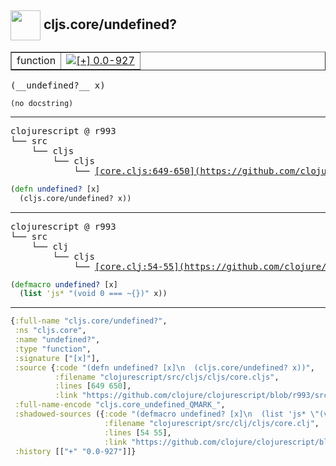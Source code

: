 ## <img width="48px" valign="middle" src="http://i.imgur.com/Hi20huC.png"> cljs.core/undefined?

 <table border="1">
<tr>
<td>function</td>
<td><a href="https://github.com/cljsinfo/api-refs/tree/0.0-927"><img valign="middle" alt="[+] 0.0-927" src="https://img.shields.io/badge/+-0.0--927-lightgrey.svg"></a> </td>
</tr>
</table>

 <samp>
(__undefined?__ x)<br>
</samp>

```
(no docstring)
```

---

 <pre>
clojurescript @ r993
└── src
    └── cljs
        └── cljs
            └── <ins>[core.cljs:649-650](https://github.com/clojure/clojurescript/blob/r993/src/cljs/cljs/core.cljs#L649-L650)</ins>
</pre>

```clj
(defn undefined? [x]
  (cljs.core/undefined? x))
```


---

 <pre>
clojurescript @ r993
└── src
    └── clj
        └── cljs
            └── <ins>[core.clj:54-55](https://github.com/clojure/clojurescript/blob/r993/src/clj/cljs/core.clj#L54-L55)</ins>
</pre>

```clj
(defmacro undefined? [x]
  (list 'js* "(void 0 === ~{})" x))
```

---

```clj
{:full-name "cljs.core/undefined?",
 :ns "cljs.core",
 :name "undefined?",
 :type "function",
 :signature ["[x]"],
 :source {:code "(defn undefined? [x]\n  (cljs.core/undefined? x))",
          :filename "clojurescript/src/cljs/cljs/core.cljs",
          :lines [649 650],
          :link "https://github.com/clojure/clojurescript/blob/r993/src/cljs/cljs/core.cljs#L649-L650"},
 :full-name-encode "cljs.core_undefined_QMARK_",
 :shadowed-sources ({:code "(defmacro undefined? [x]\n  (list 'js* \"(void 0 === ~{})\" x))",
                     :filename "clojurescript/src/clj/cljs/core.clj",
                     :lines [54 55],
                     :link "https://github.com/clojure/clojurescript/blob/r993/src/clj/cljs/core.clj#L54-L55"}),
 :history [["+" "0.0-927"]]}

```
